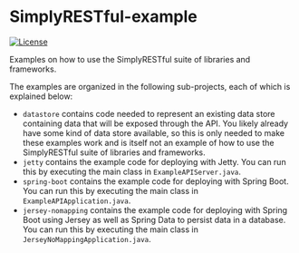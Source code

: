 # SimplyRESTful-example
[![License](https://img.shields.io/badge/License-Apache%202.0-blue.svg?style=plastic)](https://opensource.org/licenses/Apache-2.0)

Examples on how to use the SimplyRESTful suite of libraries and frameworks.

The examples are organized in the following sub-projects, each of which is explained below:
* `datastore` contains code needed to represent an existing data store containing data that will be exposed through the API. You likely already have some kind of data store available, so this is only needed to make these examples work and is itself not an example of how to use the SimplyRESTful suite of libraries and frameworks.
* `jetty` contains the example code for deploying with Jetty. You can run this by executing the main class in `ExampleAPIServer.java`.
* `spring-boot` contains the example code for deploying with Spring Boot. You can run this by executing the main class in `ExampleAPIApplication.java`.
* `jersey-nomapping` contains the example code for deploying with Spring Boot using Jersey as well as Spring Data to persist data in a database. You can run this by executing the main class in `JerseyNoMappingApplication.java`.